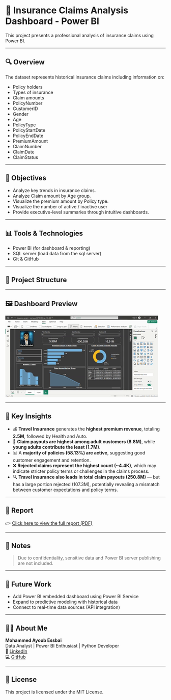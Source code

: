 # 🏥 Insurance Claims Analysis Dashboard - Power BI

This project presents a professional analysis of insurance claims using Power BI.

---

## 🔍 Overview

The dataset represents historical insurance claims including information on:
- Policy holders
- Types of insurance
- Claim amounts
- PolicyNumber
- CustomerID
- Gender
- Age
- PolicyType
- PolicyStartDate
- PolicyEndDate
- PremiumAmount
- ClaimNumber
- ClaimDate
- ClaimStatus

---

## 🎯 Objectives

- Analyze key trends in insurance claims.
- Analyze Claim amount by Age group.
- Visualize the premium amount by Policy type.
- Visualize the number of active / inactive user
- Provide executive-level summaries through intuitive dashboards.

---

## 📊 Tools & Technologies

- Power BI (for dashboard & reporting)
- SQL server (load data from the sql server)
- Git & GitHub

---

## 📁 Project Structure


---

## 🖼️ Dashboard Preview

![Dashboard Screenshot](visuals/download.gif)

---

## 📌 Key Insights

- 💰 **Travel Insurance** generates the **highest premium revenue**, totaling **2.5M**, followed by Health and Auto.
- 🧾 **Claim payouts are highest among adult customers (8.8M)**, while **young adults contribute the least (1.7M)**.
- 📊 A **majority of policies (58.13%) are active**, suggesting good customer engagement and retention.
- ❌ **Rejected claims represent the highest count (~4.4K)**, which may indicate stricter policy terms or challenges in the claims process.
- 🔍 **Travel insurance also leads in total claim payouts (250.8M)** — but has a large portion rejected (107.3M), potentially revealing a mismatch between customer expectations and policy terms.


---

## 📄 Report

👉 [Click here to view the full report (PDF)](reports/insurance_project.pdf)

---

## 🔐 Notes

> Due to confidentiality, sensitive data and Power BI server publishing are not included.

---

## 🧠 Future Work

- Add Power BI embedded dashboard using Power BI Service
- Expand to predictive modeling with historical data
- Connect to real-time data sources (API integration)

---

## 🙋‍♂️ About Me

**Mohammed Ayoub Essbai**  
Data Analyst | Power BI Enthusiast | Python Developer  
🔗 [LinkedIn](https://www.linkedin.com/in/mohammed-ayoub-essbai/)  
💻 [GitHub](https://github.com/ayoub22222222)

---

## 📜 License

This project is licensed under the MIT License.

